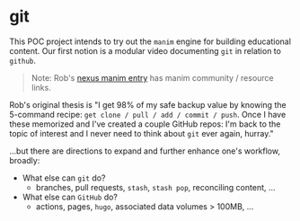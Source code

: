 # git

This POC project intends to try out the `manim` engine for building educational content.
Our first notion is a modular video documenting `git` in relation to `github`.

> Note: Rob's [nexus manim entry](https://github.com/robfatland/nexus/blob/gh-pages/manim/index.md)
> has manim community / resource links.

Rob's original thesis is "I get 98% of my safe backup value by knowing the 5-command recipe: 
`get clone / pull / add / commit / push`. Once I have these memorized and I've created a
couple GitHub repos: I'm back to the topic of interest and I never need to think about
`git` ever again, hurray."

...but there are directions to expand and further enhance one's workflow, broadly:

- What else can `git` do?
    - branches, pull requests, `stash`, `stash pop`, reconciling content, ...
- What else can `GitHub` do?
    - actions, pages, `hugo`, associated data volumes > 100MB, ...


